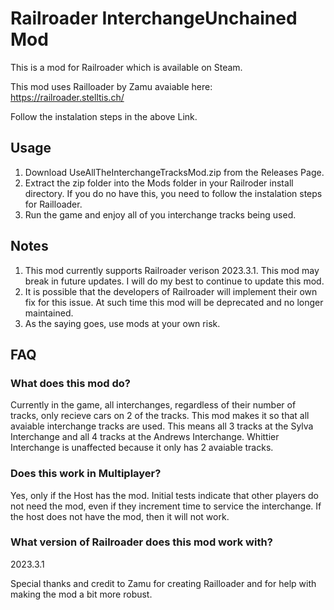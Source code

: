 # Railroader InterchangeUnchained Mod

This is a mod for Railroader which is available on Steam.

This mod uses Railloader by Zamu avaiable here: https://railroader.stelltis.ch/

Follow the instalation steps in the above Link.


## Usage
1. Download UseAllTheInterchangeTracksMod.zip from the Releases Page.
2. Extract the zip folder into the Mods folder in your Railroder install directory. If you do no have this, you need to follow the instalation steps for Railloader.
3. Run the game and enjoy all of you interchange tracks being used.

## Notes
1. This mod currently supports Railroader verison 2023.3.1. This mod may break in future updates. I will do my best to continue to update this mod.
2. It is possible that the developers of Railroader will implement their own fix for this issue. At such time this mod will be deprecated and no longer maintained.
3. As the saying goes, use mods at your own risk.

## FAQ
### What does this mod do?
 Currently in the game, all interchanges, regardless of their number of tracks, only recieve cars on 2 of the tracks. This mod makes it so that all avaiable interchange tracks are used. This means all 3 tracks at the Sylva Interchange and all 4 tracks at the Andrews Interchange. Whittier Interchange is unaffected because it only has 2 avaiable tracks.

### Does this work in Multiplayer?
Yes, only if the Host has the mod. Initial tests indicate that other players do not need the mod, even if they increment time to service the interchange. If the host does not have the mod, then it will not work.

### What version of Railroader does this mod work with?
2023.3.1



Special thanks and credit to Zamu for creating Railloader and for help with making the mod a bit more robust.